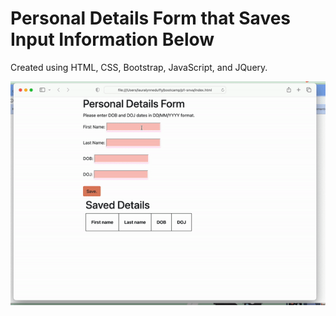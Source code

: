 # Personal Details Form that Saves Input Information Below

Created using HTML, CSS, Bootstrap, JavaScript, and JQuery. 

![Final Version](./assets/images/snva-p1.gif)



